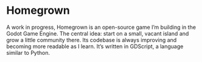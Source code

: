 # Homegrown

A work in progress, Homegrown is an open-source game I’m building in the Godot Game Engine. The central idea: start on a small, vacant island and grow a little community there. Its codebase is always improving and becoming more readable as I learn. It’s written in GDScript, a language similar to Python.
